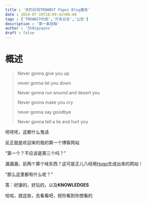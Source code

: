 ```yaml
---
title : '热烈庆祝TRDWBST Pages Blog建成'
date : 2024-07-19T18:09:42+08:00
tags : ['TRDWBST内部','开发日志','公告']
description : '第一条投稿'
author : '5h9igzqanx'
draft : false
---
```

# 概述

> Never gonna give you up
>
> never gonna let you down
>
> Never gonna run around and desert you
>
> Never gonna make you cry
>
> never gonna say goodbye
>
> Never gonna tell a lie and hurt you

呸呸呸，这都什么鬼话

反正就是欢迎来的我的第一个博客网站

“第一个？不应该是第三个吗？”

漏漏漏，前两个算个啥东西？这可是正儿八经用[Hugo](https://gohugo.io)生成出来的网站！

“那么这里都有什么呢？”

答：好康的，好玩的，以及**KNOWLEDGES**

哈哈，就这些，去看看吧，祝你看到你想看的
